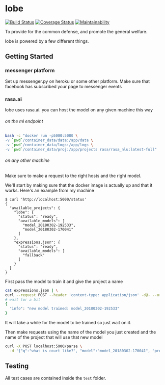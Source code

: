 # lobe

[![Build Status](https://travis-ci.org/davidawad/lobe.svg?branch=master)](https://travis-ci.org/davidawad/lobe) [![Coverage Status](https://coveralls.io/repos/github/davidawad/lobe/badge.svg?branch=master)](https://coveralls.io/github/davidawad/lobe?branch=master) [![Maintainability](https://api.codeclimate.com/v1/badges/9b6d24df1f5e2f05226a/maintainability)](https://codeclimate.com/github/davidawad/lobe/maintainability)


To provide for the common defense, and promote the general welfare.

lobe is powered by a few different things.

## Getting Started


### messenger platform
Set up messenger.py on heroku or some other platform. Make sure that facebook has subscribed your page to messenger events

### rasa.ai
lobe uses rasa.ai. you can host the model on any given machine this way

###### on the ml endpoint
```sh
bash -c "docker run -p5000:5000 \
-v `pwd`/container_data/data:/app/data \
-v `pwd`/container_data/logs:/app/logs \
-v `pwd`/container_data/proj:/app/projects rasa/rasa_nlu:latest-full"
```


###### on any other machine
Make sure to make a request to the right hosts and the right model.

We'll start by making sure that the docker image is actually up and that it works.
Here's an example from my machine
```
$ curl 'http://localhost:5000/status'
{
  "available_projects": {
    "lobe": {
      "status": "ready",
      "available_models": [
        "model_20180302-192533",
        "model_20180302-170041"
      ]
    },
    "expressions.json": {
      "status": "ready",
      "available_models": [
        "fallback"
      ]
    }
  }
}
```


First pass the model to train it and give the project a name
```sh
cat expressions.json | \
curl --request POST --header 'content-type: application/json' -d@- --url 'localhost:5000/train?project=lobe'
# wait for a bit
{
  "info": "new model trained: model_20180302-192533"
}
```

It will take a while for the model to be trained so just wait on it.


Then make requests using the name of the model you just created and the name of the project that will use that new model
```sh
curl -X POST localhost:5000/parse \
  -d '{"q":"what is court like?", "model":"model_20180302-170041", "project":"lobe"}'
```


## Testing

All test cases are contained inside the `test` folder.
